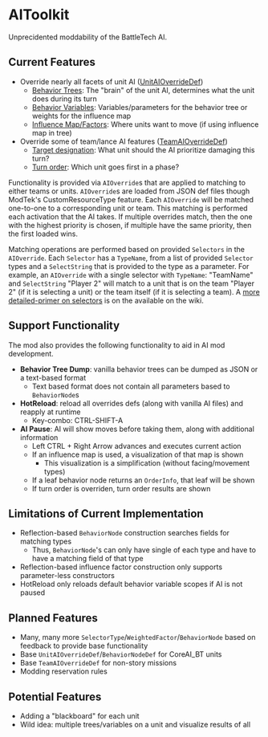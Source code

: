# AIToolkit

Unprecidented moddability of the BattleTech AI.

## Current Features

* Override nearly all facets of unit AI ([UnitAIOverrideDef](https://github.com/Mpstark/AIToolkit/wiki/Resource:-UnitAIOverrideDef))
  * [Behavior Trees](https://github.com/Mpstark/AIToolkit/wiki/Unit:-Behavior-Trees): The "brain" of the unit AI, determines what the unit does during its turn
  * [Behavior Variables](https://github.com/Mpstark/AIToolkit/wiki/Unit:-Behavior-Variables): Variables/parameters for the behavior tree or weights for the influence map
  * [Influence Map/Factors](https://github.com/Mpstark/AIToolkit/wiki/Unit:-Influence-Map-and-Factors): Where units want to move (if using influence map in tree)
* Override some of team/lance AI features ([TeamAIOverrideDef](https://github.com/Mpstark/AIToolkit/wiki/Resource:-TeamAIOverrideDef))
  * [Target designation](https://github.com/Mpstark/AIToolkit/wiki/Team:-Designating-Targets): What unit should the AI prioritize damaging this turn?
  * [Turn order](https://github.com/Mpstark/AIToolkit/wiki/Team:-Turn-Order): Which unit goes first in a phase?

Functionality is provided via `AIOverride`s that are applied to matching to either teams or units. `AIOverride`s are loaded from JSON def files though ModTek's CustomResourceType feature. Each `AIOverride` will be matched one-to-one to a corresponding unit or team. This matching is performed each activation that the AI takes. If multiple overrides match, then the one with the highest priority is chosen, if multiple have the same priority, then the first loaded wins.

Matching operations are performed based on provided `Selectors` in the `AIOverride`. Each `Selector` has a `TypeName`, from a list of provided `Selector` types and a `SelectString` that is provided to the type as a parameter. For example, an `AIOverride` with a single selector with `TypeName`: "TeamName" and `SelectString` "Player 2" will match to a unit that is on the team "Player 2" (if it is selecting a unit) or the team itself (if it is selecting a team). A [more detailed-primer on selectors](https://github.com/Mpstark/AIToolkit/wiki/Selectors) is on the available on the wiki.

## Support Functionality

The mod also provides the following functionality to aid in AI mod development.

* **Behavior Tree Dump**: vanilla behavior trees can be dumped as JSON or a text-based format
  * Text based format does not contain all parameters based to `BehaviorNode`s
* **HotReload**: reload all overrides defs (along with vanilla AI files) and reapply at runtime
  * Key-combo: CTRL-SHIFT-A
* **AI Pause**: AI will show moves before taking them, along with additional information
  * Left CTRL + Right Arrow advances and executes current action
  * If an influence map is used, a visualization of that map is shown
    * This visualization is a simplification (without facing/movement types)
  * If a leaf behavior node returns an `OrderInfo`, that leaf will be shown
  * If turn order is overriden, turn order results are shown

## Limitations of Current Implementation

* Reflection-based `BehaviorNode` construction searches fields for matching types
  * Thus, `BehaviorNode`'s can only have single of each type and have to have a matching field of that type
* Reflection-based influence factor construction only supports parameter-less constructors
* HotReload only reloads default behavior variable scopes if AI is not paused

## Planned Features

* Many, many more `SelectorType`/`WeightedFactor`/`BehaviorNode` based on feedback to provide base functionality
* Base `UnitAIOverrideDef`/`BehaviorNodeDef` for CoreAI_BT units
* Base `TeamAIOverrideDef` for non-story missions
* Modding reservation rules

## Potential Features

* Adding a "blackboard" for each unit
* Wild idea: multiple trees/variables on a unit and visualize results of all
